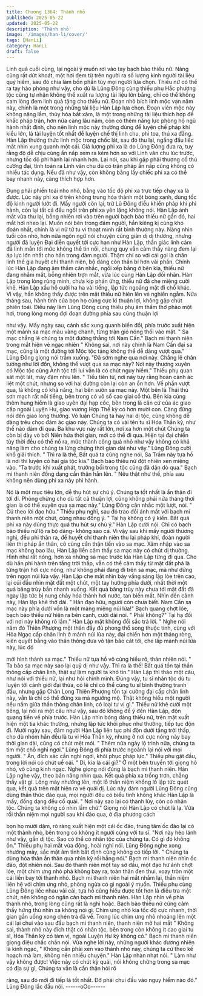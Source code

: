 ```yaml
---
title: Chương 1364: Thành nhỏ
published: 2025-05-22
updated: 2025-05-22
description: 'Thành nhỏ'
image: '/images/han-li/cover/'
tags: [HanLi]
category: HanLi
draft: false
---
```


Linh quả cuối cùng, lại ngoài ý muốn rơi vào tay bạch bào thiếu
nữ.
Nàng cũng rất dứt khoát, một hơi đem từ trên người ra số lượng
kinh người tài liệu quý hiếm, sau đó chia làm bốn phần tùy mọi
người lựa chọn.
Thiếu nữ có thể ra tay hào phóng như vậy, cho dù là Lũng Đông
cùng thiếu phụ Hắc phượng tộc cũng tự nhận không thể xuất ra
lượng tài liệu lớn bằng, chỉ có thể không cam lòng đem linh quả
tặng cho thiếu nữ.
Đoạn nhỏ bích linh mộc vạn năm này, chính là một trong những
tài liệu Hàn Lập lựa chọn.
Đoạn viên mộc này không nặng lắm, thủy hỏa bất xâm, là một
trong những tài liệu thích hợp để khắc pháp trận, hơn nữa càng
lâu năm, còn có thêm năng lực phòng hộ ngũ hành nhất định, cho
nên linh mộc này thường dùng để luyện chế pháp khí kiểu lớn, là
tài luyện tốt nhất để luyện chế thị linh chu, phi toa, thú xa đằng.
Hàn Lập thưởng thức linh mộc trong chốc lát, sau đó thu lại,
ngẩng đầu liếc mắt nhìn xung quanh một cái.
Giá lượng phi xa là do Lũng Đông đưa ra, tuy rằng độ dễ chịu
cùng ẩn nấp xem ra kém hơn so với Linh vân chu lúc trước,
nhưng tốc độ phi hành lại nhanh hơn.
Lại nói, sau khi gặp phải thượng cổ thú cường đại, tính toán ra
Linh vân chu dù có trận pháp ẩn nấp cũng không có nhiều tác
dụng. Nếu đã như vậy, còn không bằng lấy chiếc phi xa có thể
bay nhanh này, càng thích hợp hơn.

Đụng phải phiền toái nho nhỏ, bằng vào tốc độ phi xa trực tiếp
chạy xa là được.
Lúc này phi xa ở trên không trung hóa thành một bóng xanh, dùng
tốc độ kinh người lướt đi.
Mấy người còn lại, trừ Lũ Đông điều khiển pháp khí phi hành, còn
lại tất cả đều ngồi trên phi xa yên lặng không nói.
Hàn Lập ánh mắt vừa thu lại, bỗng nhiên rơi vào trên người bạch
bào thiếu nữ gần đó, hai mắt hơi nheo lại.
Muốn nói bên trong đám người, hắn kiêng kị cùng khó đoán nhất,
chính là vị nữ tử tu vi thoạt mình rất bình thường này.
Nàng nhìn tuổi còn nhỏ, hơn nữa ngôn ngữ nói chuyện cũng giản
dị dị thường, nhưng người đã luyện Đại diễn quyết tới cực hạn
như Hàn Lập, thần giác linh cảm đã linh mẫn tới mức không thể
tin nổi, chung quy vẫn cảm thấy nàng đem lại áp lực lớn nhất cho
hắn trong đám người. Thậm chí so với cái gọi là chân linh thế gia
huyết chí thanh niên, bộ dáng còn thần bí hơn vài phần.
Chính lúc Hàn Lập đang âm thầm cân nhắc, ngồi xếp bằng ở bên
kia, thiếu nữ đang nhắm mắt, bỗng nhiên trợn mắt, vừa lúc cùng
Hàn Lập đối nhãn.
Hàn Lập trong lòng rùng mình, chưa kịp phản ứng, thiếu nữ đã
che miệng cười khẽ.
Hàn Lập xấu hổ cười ha ha vài tiếng, lập tức ngoảng mặt đi chỗ
khác.
Vì vậy, hắn không thấy được trên mặt thiếu nữ hiên lên vẻ nghiền
ngẫm.
Nửa tháng sau, hành tình của bọn họ cũng cực kì thuận lợi,
không gặp chút phiền toái.
Điều này làm Lũng Đông cùng thiếu phụ âm thầm thở phào một
hơi, trong lòng mong đợi đoạn đường phía sau cũng thuận lợi

như vậy.
Mấy ngày sau, cảnh sắc xung quanh biến đổi, phía trước xuất
hiện một mảnh sa mạc màu vàng chanh, từng trận gió nóng thổi
vào mặt.
" Sa mạc chẳng lẽ chúng ta một đường thẳng tới Nam Cấn." Bạch
mi thanh niên trong mắt hiện vẻ ngạc nhiên " Không sai, nơi này
chính là Nam Cấn đại sa mạc, cũng là một đường tới Mộc tộc
táng không thể dễ dàng vượt qua." Lũng Đông giọng nói trầm
xuống.
"Đã sớm nghe qua nơi này. Chẳng lẽ chân tướng như lời đồn,
không thể vượt qua sa mạc này? Nơi này thương xuyên có Mộc
tộc cùng Ảnh tộc tới lui vẫn là có chút nguy hiểm." Thiếu phụ quan
sát một lát, mày đậm nhíu lên.
" Tiểu tiên tử, nơi này tuy rằng hoàn cảnh ác liệt một chút, nhưng
so với hai đường còn lại còn an ổn hơn. Về phần vượt qua, là
không có khả năng, hai bên sườn sa mạc này. Một bên là Thái thú
sơn mạch rất nổi tiếng, bên trong có vô số cao giai cổ thú. Bên kia
cùng thêm hung hiểm là giao uyên đại hạp cốc, bên trong là căn
cứ của ác giao cấp ngoài Luyện Hư, giao vương Hợp Thể kỳ có
hơn mười con. Càng đừng nói đến giao long thường. Vô luận
Chúng ta hay hai dị tộc, cũng không dễ dàng trêu chọc đám ác
giao này. Chúng ta có vài tên tu sĩ Hóa Thần kỳ, như thế nào dám
đi qua. Ba khu vực này rất lớn, nơi xa hơn một chút Chúng ta còn
bị dày vò bởi Niên hứa thời gian, mới có thể đi qua. Hiện tại đại
chiến tùy thời đều có thể nổ ra, mức thành công quá nhỏ như vậy
không có khả năng làm cho chúng ta lừng chừng thời gian dài
như vậy." Lũng Đông cười khổ giải thích.
" Thì ra là thế, Bất quá ta cũng nghe nói, Sa Trấm này tựa hồ là
nơi thí luyện có hai gia tộc kia." Bạch bào thiếu nữ đột nhiên xen
miệng vào.
"Ta trước khi xuất phát, trưởng bối trong tộc cũng đã dặn dò qua."
Bạch mi thanh niên đồng dạng cẩn thận hẳn lên.
" Nêu thật như thế, phía sau không nên dùng phi xa này phi hành.

Nó là một mục tiêu lớn, dễ thu hút sự chú ý. Chúng ta tốt nhất là
ẩn thân đi tới đi. Phỏng chừng cho dù tất cả thuận lợi, cũng không
phải nửa tháng thơi gian là có thể xuyên qua sa mạc này." Lũng
Đông cân nhắc một lượt, nói.
" Cứ theo lời đạo hữu." Thiếu phụ nghĩ, sau đó trao đổi ánh mắt
với bạch mi thanh niên một chút, cùng nhau đồng ý.
" Tại hạ không có ý kiến. Bất quá phi xa này đúng thực quá thu
hút sự chú ý." Hàn Lập cười nói. Chỉ có bạch bào thiếu nữ lộ ra
bộ dáng- không sao cả.
Vì vậy sau khi mấy người thương nghị, đều phi thân ra, để huyết
chí thanh niên thu lại pháp khí, đoàn người liền thi pháp ẩn thân,
cô cùng cẩn thận tiến vào sa mạc. Xâm nhập vào sa mạc không
bao lâu, Hàn Lập liền cảm thấy sa mạc này có chút dị thường.
Hình như rất nóng, hơn xa những sa mạc trước kia Hàn Lập từng
đi qua.
Cho dù hắn phi hành trên tầng trời thấp, vẫn có thể cảm thấy từ
mặt đất phả là từng trận hơi cực nóng, như không phải đang đi
trên sa mạc, mà như đứng trên ngọn núi lửa vậy.
Hàn Lập che mắt nhìn bảy vầng sáng lập lòe trên cao, lại cúi đầu
nhìn mặt đất một chút, một tay hướng phía dưới, nhất thời một
quả băng trùy bắn nhanh xuống. Kết quả băng trùy này chưa tới
mặt đất đã ngay lập tức bị nung chảy hóa thành hơi nước, tan
biến mất. Nhìn đến cảnh này, Hàn lập khẽ thở dài.
" Hàn đạo hữu, ngươi còn chưa biết. Nam Cấn sa mạc này phía
dưới vốn là một mảng miệng núi lửa!" Bạch quang chợt lóe, bạch
bào thiếu nữ hiện ra bên cạnh, cười dài nói.
" Phải không?" Tại hạ đối với nơi này không rõ lắm." Hàn Lập mặt
không đổi sắc trả lời.
" Nghe nói năm đó Thiên Phượng một thân đầy đủ phong thổ
song thuộc tính, cùng với Hỏa Ngạc cấp chân linh ở mảnh núi lửa
này, đại chiến hơn một tháng ròng, kiên quyết bằng vào thần
thông đưa vô tận bão cát tới, che lấp mảnh núi lửa này, lúc đó

mới hình thành sa mạc." Thiếu nữ tựa hồ vô cùng hiểu rõ, thản
nhiên nói.
" Ta bảo sa mạc này sao lại quỷ dị như vậy. Thì ra là thế! Bất quá
tồn tại thần thông cấp chân linh, thật sự làm người ta khó tin."
Hàn Lập thì thào một câu, như nói với thiếu nữ, lại như hỏi chính
mình.
Đúng vậy, tu sĩ nhân tộc dù tu luyện tới cánh giới đại thừa, có lẽ
chỉ có thể cùng tu sĩ bình thường tranh đấu, nhưng gặp Chân
Long Thiên Phượng tồn tại cường đại cấp chân linh này, vẫn là chỉ
có thể đứng xa mà ngưỡng mộ. Thật không hiểu một người nếu
nắm giữa thần thông chân linh, có loại tư vị gì." Thiếu nữ khẽ cười
một tiếng, lại nói ra một câu như vậy, sau đó không để ý đến Hàn
Lập, độn quang tiến về phía trước.
Hàn Lập nhìn bóng dáng thiếu nữ, trên mặt xuất hiện một tia khác
thường, nhưng lập tức khôi phục như thường, tiếp tục độn đi.
Mười ngày sau, đám người Hàn Lập liên tục phi độn dưới tầng
trời thấp, cho dù nhóm hắn đều là tu vi Hóa Thần kỳ, nhưng ở nơi
cực nóng này bay thời gian dài, cũng có chút mệt mỏi.
" Thêm nửa ngày lộ trình nữa, chúng ta tìm một chỗ nghỉ ngơi."
Lũng Đông đi phía trước ngoảnh lại nói với mọi người. " Ân, đích
xác cần nghỉ ngơi, khôi phục pháp lực." Thiếu phụ gật đầu, trong
lời nói có chút uể oải. " Di, kia là cái gì?" Ở một bên truyền tới
giọng hô nhỏ, vô cùng kinh ngạc. Nghe giọng nói đúng là bạch mi
thanh niên. Hàn Lập nghe vậy, theo bản năng nhìn qua. Kết quả
phía xa trống trơn, chẳng thấy vật gì. Lông mày nhướng lên, một
lỗ thần niệm khổng lồ lập tức quét qua, kết quả trên mặt hiện ra
vẻ quái dị.
Lúc này đám người Lũng Đông cũng dùng thần thức đảo qua, mọi
người đều có biểu tình không khác Hàn Lập là mấy, đồng dạng
đều cổ quái. " Nơi này sao lại có thành lũy, còn có nhân tộc.
Chúng ta không có nhìn lầm chứ." Giọng nói Hàn Lập có chút là
lạ.
Vừa rồi thần niệm mọi người sau khi đảo qua, ở địa phương cách

bọn họ mười dặm, rõ ràng xuất hiện một cái ốc đảo, trung tâm ốc
đảo lại có một thành nhỏ, bên trong có không ít người cùng với tu
sĩ.
"Nơi này hẻo lánh như vậy, gần dị tộc. Sao có thể có nhân tộc của
chúng ta. Có gì đó không ổn." Thiếu phụ hai mắt vừa động, hoài
nghi nói. Lũng Đông nghe xong nhướng mày, sắc mặt âm tình bất
định cũng không có tiếp lời. " Chúng ta dùng hóa thân ẩn thân
qua nhìn kỹ rồi hẵng nói." Bạch mi thanh niên nhìn ốc đảo, đột
nhiên nói.
Sau đó thanh niên một tay sờ đầu, một đạo hư ảnh chợt lóe, một
chim ưng nhỏ phá không bay ra, toàn thân đen thui, xoay tròn một
cái liền bay tới thành nhỏ. Bạch mi thanh niên hai mắt nhắm lại,
thần niệm liên hệ với chim ưng nhỏ, phòng ngừa có gì ngoài ý
muốn.
Thiếu phụ cùng Lũng Đông liếc nhau vài cái, tựa hồ cũng hiểu
được tốt hơn là điều tra một chút, nên không có ngăn cản bạch mi
thanh niên.
Hàn Lập nhìn về phía thanh nhỏ, trong lòng cũng rất là nghi hoặc.
Bạch bào thiếu nữ cũng cảm thấy hứng thú nhìn xa không nói gì.
Chim ưng nhỏ kia tốc độ cực nhanh, thời gian gần uống xong
chén trà đã về.
Trong lúc chim ưng nhỏ nhoáng lên một cái lại chui vào sau đầu
bạch mi thanh niên, thanh niên mở hai mắt " Không sai, thành nhỏ
này đích thật có nhân tộc, bên trong còn không ít cao giai tu sĩ,
Hóa Thần kỳ có tám vị, ngoài Luyện Hư kỳ không có." Bạch mi
thanh niên giọng điệu chắc chắn nói. Vừa nghe lời này, những
người khác đương nhiên là kinh ngạc,
" Không cần phải xen vao thành nhỏ này, chúng ta cứ theo kế
hoạch mà làm, không nên nhiều chuyện." Hàn Lập nhàn nhạt nói.
" Làm như vậy không được! Việc này có chút kỳ quái, nói không
chừng trong sa mạc có địa sự gì, Chúng ta vẫn là cẩn thận hỏi rõ

ràng, sau đó mới đi tiếp là tốt nhất. Đỡ phải chui đầu vào nguy
hiểm nào đó." Lũng Đông lắc đầu nói.
------oOo------
